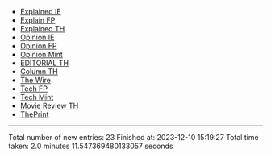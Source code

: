 - [Explained IE](markdown_files/Explained_IE.md)
- [Explain FP](markdown_files/Explain_FP.md)
- [Explained TH](markdown_files/Explained_TH.md)
- [Opinion IE](markdown_files/Opinion_IE.md)
- [Opinion FP](markdown_files/Opinion_FP.md)
- [Opinion Mint](markdown_files/Opinion_Mint.md)
- [EDITORIAL TH](markdown_files/EDITORIAL_TH.md)
- [Column TH](markdown_files/Column_TH.md)
- [The Wire](markdown_files/The_Wire.md)
- [Tech FP](markdown_files/Tech_FP.md)
- [Tech Mint](markdown_files/Tech_Mint.md)
- [Movie Review TH](markdown_files/Movie_Review_TH.md)
- [ThePrint](markdown_files/ThePrint.md)



 ************************************************* 
Total number of new entries: 23
Finished at: 2023-12-10 15:19:27
Total time taken: 2.0 minutes 11.547369480133057 seconds
